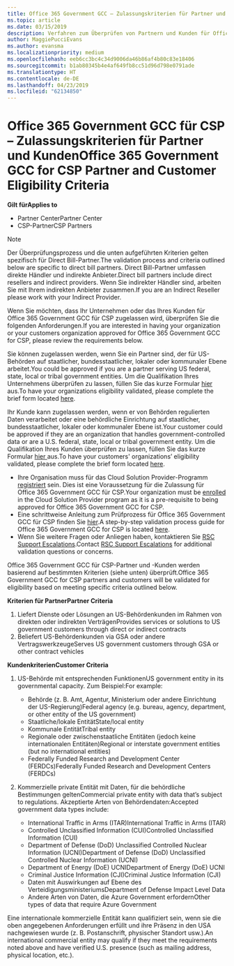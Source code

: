 ```yaml
---
title: Office 365 Government GCC – Zulassungskriterien für Partner und Kunden | Partner Center
ms.topic: article
ms.date: 03/15/2019
description: Verfahren zum Überprüfen von Partnern und Kunden für Office 365 Government GCC für CSP.
author: MaggiePucciEvans
ms.author: evansma
ms.localizationpriority: medium
ms.openlocfilehash: eeb6cc3bc4c34d9006da46b86af4b80c83e18406
ms.sourcegitcommit: b1ab80345b4e4af649fb8cc51d96d798e0791ade
ms.translationtype: HT
ms.contentlocale: de-DE
ms.lasthandoff: 04/23/2019
ms.locfileid: "62134850"
---
```

# <a name="office-365-government-gcc-for-csp-partner-and-customer-eligibility-criteria"></a><span data-ttu-id="84921-103">Office 365 Government GCC für CSP – Zulassungskriterien für Partner und Kunden</span><span class="sxs-lookup"><span data-stu-id="84921-103">Office 365 Government GCC for CSP Partner and Customer Eligibility Criteria</span></span>

<span data-ttu-id="84921-104">**Gilt für**</span><span class="sxs-lookup"><span data-stu-id="84921-104">**Applies to**</span></span>

-  <span data-ttu-id="84921-105">Partner Center</span><span class="sxs-lookup"><span data-stu-id="84921-105">Partner Center</span></span>
-  <span data-ttu-id="84921-106">CSP-Partner</span><span class="sxs-lookup"><span data-stu-id="84921-106">CSP Partners</span></span>

>[!NOTE]
><span data-ttu-id="84921-107">Der Überprüfungsprozess und die unten aufgeführten Kriterien gelten spezifisch für Direct Bill-Partner.</span><span class="sxs-lookup"><span data-stu-id="84921-107">The validation process and criteria outlined below are specific to direct bill partners.</span></span> <span data-ttu-id="84921-108">Direct Bill-Partner umfassen direkte Händler und indirekte Anbieter.</span><span class="sxs-lookup"><span data-stu-id="84921-108">Direct bill partners include direct resellers and indirect providers.</span></span>  <span data-ttu-id="84921-109">Wenn Sie indirekter Händler sind, arbeiten Sie mit Ihrem indirekten Anbieter zusammen.</span><span class="sxs-lookup"><span data-stu-id="84921-109">If you are an Indirect Reseller please work with your Indirect Provider.</span></span> 

<span data-ttu-id="84921-110">Wenn Sie möchten, dass Ihr Unternehmen oder das Ihres Kunden für Office 365 Government GCC für CSP zugelassen wird, überprüfen Sie die folgenden Anforderungen.</span><span class="sxs-lookup"><span data-stu-id="84921-110">If you are interested in having your organization or your customers organization approved for Office 365 Government GCC for CSP, please review the requirements below.</span></span>

<span data-ttu-id="84921-111">Sie können zugelassen werden, wenn Sie ein Partner sind, der für US-Behörden auf staatlicher, bundesstaatlicher, lokaler oder kommunaler Ebene arbeitet.</span><span class="sxs-lookup"><span data-stu-id="84921-111">You could be approved if you are a partner serving US federal, state, local or tribal government entities.</span></span> <span data-ttu-id="84921-112">Um die Qualifikation Ihres Unternehmens überprüfen zu lassen, füllen Sie das kurze Formular [hier ](https://products.office.com/government/eligibility-validation?ReqType=CSPPartner) aus.</span><span class="sxs-lookup"><span data-stu-id="84921-112">To have your organizations eligibility validated, please complete the brief form located [here](https://products.office.com/government/eligibility-validation?ReqType=CSPPartner).</span></span>

<span data-ttu-id="84921-113">Ihr Kunde kann zugelassen werden, wenn er von Behörden regulierten Daten verarbeitet oder eine behördliche Einrichtung auf staatlicher, bundesstaatlicher, lokaler oder kommunaler Ebene ist.</span><span class="sxs-lookup"><span data-stu-id="84921-113">Your customer could be approved if they are an organization that handles government-controlled data or are a U.S. federal, state, local or tribal government entity.</span></span> <span data-ttu-id="84921-114">Um die Qualifikation Ihres Kunden überprüfen zu lassen, füllen Sie das kurze Formular [hier ](https://products.office.com/government/eligibility-validation?ReqType=CSPCustomer) aus.</span><span class="sxs-lookup"><span data-stu-id="84921-114">To have your customers' organizations’ eligibility validated, please complete the brief form located [here](https://products.office.com/government/eligibility-validation?ReqType=CSPCustomer).</span></span> 

-   <span data-ttu-id="84921-115">Ihre Organisation muss für das Cloud Solution Provider-Programm [registriert](https://partnercenter.microsoft.com/partner/cloud-solution-provider) sein. Dies ist eine Voraussetzung für die Zulassung für Office 365 Government GCC für CSP.</span><span class="sxs-lookup"><span data-stu-id="84921-115">Your organization must be [enrolled](https://partnercenter.microsoft.com/partner/cloud-solution-provider) in the Cloud Solution Provider program as it is a pre-requisite to being approved for Office 365 Government GCC for CSP.</span></span>
-   <span data-ttu-id="84921-116">Eine schrittweise Anleitung zum Prüfprozess für Office 365 Government GCC für CSP finden Sie [hier](https://go.microsoft.com/fwlink/?linkid=2007323).</span><span class="sxs-lookup"><span data-stu-id="84921-116">A step-by-step validation process guide for Office 365 Government GCC for CSP is located [here](https://go.microsoft.com/fwlink/?linkid=2007323).</span></span>
-   <span data-ttu-id="84921-117">Wenn Sie weitere Fragen oder Anliegen haben, kontaktieren Sie [RSC Support Escalations](mailto:usgcce@microsoft.com).</span><span class="sxs-lookup"><span data-stu-id="84921-117">Contact [RSC Support Escalations](mailto:usgcce@microsoft.com) for additional validation questions or concerns.</span></span>

<span data-ttu-id="84921-118">Office 365 Government GCC für CSP-Partner und -Kunden werden basierend auf bestimmten Kriterien (siehe unten) überprüft.</span><span class="sxs-lookup"><span data-stu-id="84921-118">Office 365 Government GCC for CSP partners and customers will be validated for eligibility based on meeting specific criteria outlined below.</span></span>

<span data-ttu-id="84921-119">**Kriterien für Partner**</span><span class="sxs-lookup"><span data-stu-id="84921-119">**Partner Criteria**</span></span>
1.  <span data-ttu-id="84921-120">Liefert Dienste oder Lösungen an US-Behördenkunden im Rahmen von direkten oder indirekten Verträgen</span><span class="sxs-lookup"><span data-stu-id="84921-120">Provides services or solutions to US government customers through direct or indirect contracts</span></span>
2.  <span data-ttu-id="84921-121">Beliefert US-Behördenkunden via GSA oder andere Vertragswerkzeuge</span><span class="sxs-lookup"><span data-stu-id="84921-121">Serves US government customers through GSA or other contract vehicles</span></span>

<span data-ttu-id="84921-122">**Kundenkriterien**</span><span class="sxs-lookup"><span data-stu-id="84921-122">**Customer Criteria**</span></span>
1.  <span data-ttu-id="84921-123">US-Behörde mit entsprechenden Funktionen</span><span class="sxs-lookup"><span data-stu-id="84921-123">US government entity in its governmental capacity.</span></span> <span data-ttu-id="84921-124">Zum Beispiel:</span><span class="sxs-lookup"><span data-stu-id="84921-124">For example:</span></span>
 
    -  <span data-ttu-id="84921-125">Behörde (z. B. Amt, Agentur, Ministerium oder andere Einrichtung der US-Regierung)</span><span class="sxs-lookup"><span data-stu-id="84921-125">Federal agency (e.g. bureau, agency, department, or other entity of the US government)</span></span>
    -   <span data-ttu-id="84921-126">Staatliche/lokale Entität</span><span class="sxs-lookup"><span data-stu-id="84921-126">State/local entity</span></span> 
    -   <span data-ttu-id="84921-127">Kommunale Entität</span><span class="sxs-lookup"><span data-stu-id="84921-127">Tribal entity</span></span>
    -   <span data-ttu-id="84921-128">Regionale oder zwischenstaatliche Entitäten (jedoch keine internationalen Entitäten)</span><span class="sxs-lookup"><span data-stu-id="84921-128">Regional or interstate government entities (but no international entities)</span></span>
    -   <span data-ttu-id="84921-129">Federally Funded Research and Development Center (FERDCs)</span><span class="sxs-lookup"><span data-stu-id="84921-129">Federally Funded Research and Development Centers (FERDCs)</span></span>

2.  <span data-ttu-id="84921-130">Kommerzielle private Entität mit Daten, für die behördliche Bestimmungen gelten</span><span class="sxs-lookup"><span data-stu-id="84921-130">Commercial private entity with data that’s subject to regulations.</span></span> <span data-ttu-id="84921-131">Akzeptierte Arten von Behördendaten:</span><span class="sxs-lookup"><span data-stu-id="84921-131">Accepted government data types include:</span></span> 
    -   <span data-ttu-id="84921-132">International Traffic in Arms (ITAR)</span><span class="sxs-lookup"><span data-stu-id="84921-132">International Traffic in Arms (ITAR)</span></span>
    -   <span data-ttu-id="84921-133">Controlled Unclassified Information (CUI)</span><span class="sxs-lookup"><span data-stu-id="84921-133">Controlled Unclassified Information (CUI)</span></span>
    -   <span data-ttu-id="84921-134">Department of Defense (DoD) Unclassified Controlled Nuclear Information (UCNI)</span><span class="sxs-lookup"><span data-stu-id="84921-134">Department of Defense (DoD) Unclassified Controlled Nuclear Information (UCNI)</span></span>
    -   <span data-ttu-id="84921-135">Department of Energy (DoE) UCNI</span><span class="sxs-lookup"><span data-stu-id="84921-135">Department of Energy (DoE) UCNI</span></span>
    -   <span data-ttu-id="84921-136">Criminal Justice Information (CJI)</span><span class="sxs-lookup"><span data-stu-id="84921-136">Criminal Justice Information (CJI)</span></span>
    -   <span data-ttu-id="84921-137">Daten mit Auswirkungen auf Ebene des Verteidigungsministeriums</span><span class="sxs-lookup"><span data-stu-id="84921-137">Department of Defense Impact Level Data</span></span>
    -   <span data-ttu-id="84921-138">Andere Arten von Daten, die Azure Government erfordern</span><span class="sxs-lookup"><span data-stu-id="84921-138">Other types of data that require Azure Government</span></span>

<span data-ttu-id="84921-139">Eine internationale kommerzielle Entität kann qualifiziert sein, wenn sie die oben angegebenen Anforderungen erfüllt und ihre Präsenz in den USA nachgewiesen wurde (z. B. Postanschrift, physischer Standort usw.).</span><span class="sxs-lookup"><span data-stu-id="84921-139">An international commercial entity may qualify if they meet the requirements noted above and have verified U.S. presence (such as mailing address, physical location, etc.).</span></span>

